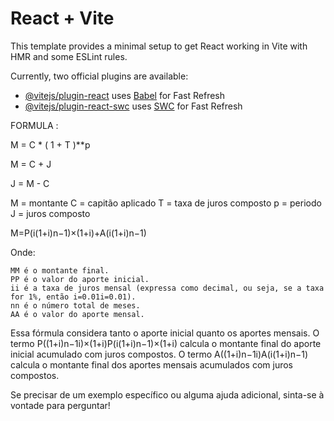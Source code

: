 # React + Vite

This template provides a minimal setup to get React working in Vite with HMR and some ESLint rules.

Currently, two official plugins are available:

- [@vitejs/plugin-react](https://github.com/vitejs/vite-plugin-react/blob/main/packages/plugin-react/README.md) uses [Babel](https://babeljs.io/) for Fast Refresh
- [@vitejs/plugin-react-swc](https://github.com/vitejs/vite-plugin-react-swc) uses [SWC](https://swc.rs/) for Fast Refresh


FORMULA :

M = C * ( 1 + T )**p

M = C + J 

J = M - C

M = montante
C = capitão aplicado
T = taxa de juros composto
p = periodo
J = juros composto

M=P(i(1+i)n−1​)×(1+i)+A(i(1+i)n−1​)

Onde:

    MM é o montante final.
    PP é o valor do aporte inicial.
    ii é a taxa de juros mensal (expressa como decimal, ou seja, se a taxa for 1%, então i=0.01i=0.01).
    nn é o número total de meses.
    AA é o valor do aporte mensal.

Essa fórmula considera tanto o aporte inicial quanto os aportes mensais. O termo P((1+i)n−1i)×(1+i)P(i(1+i)n−1​)×(1+i) calcula o montante final do aporte inicial acumulado com juros compostos. O termo A((1+i)n−1i)A(i(1+i)n−1​) calcula o montante final dos aportes mensais acumulados com juros compostos.

Se precisar de um exemplo específico ou alguma ajuda adicional, sinta-se à vontade para perguntar!